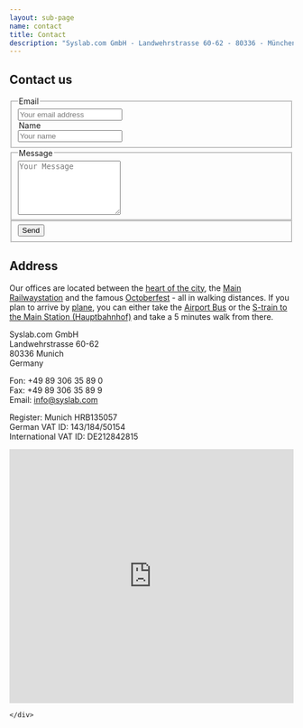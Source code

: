 ```yaml
---
layout: sub-page
name: contact
title: Contact
description: "Syslab.com GmbH - Landwehrstrasse 60-62 - 80336 - München - Deutschland."
---
```


<section id="about">
    <div class="container" itemscope itemtype="http://schema.org/Organization">

<h1>Contact us</h1>

<form accept-charset="UTF-8" action="https://formspree.io/wxpyydbm" method="POST">
    <fieldset class="vertical group">
    <legend>Email</legend>
        <input type="email" name="email" placeholder="Your email address">
    <legend>Name</legend>
        <input type="text" name="name" placeholder="Your name">
    </fieldset>
    <fieldset class="vertical group">
        <legend>Message</legend>
        <textarea name="text" rows="6" placeholder="Your Message"></textarea>
    </fieldset>
    <fieldset>
        <input type="hidden" name="_next" value="//www.syslab.com/thank-you/" />
        <input type="hidden" name="utf8" value="✓">
        <input type="text" name="_gotcha" style="display: none" />
        <button class="pat-button" type="submit">Send</button>
    </fieldset>
</form>


<h1>Address</h1>

<p>Our offices are located between the <a href="http://www.muenchen.de/int/en">heart of the city</a>, the <a href="http://www.bahnhof.de/bahnhof-de/München_Hbf.html">Main Railwaystation</a> and the famous <a href="http://www.oktoberfest.de/en/">Octoberfest</a> - all in walking distances. If you plan to arrive by <a href="http://www.munich-airport.de/en/consumer/index.jsp">plane</a>, you can either take the <a href="http://www.airportbus-muenchen.de/en/home/">Airport Bus</a> or the <a href="http://www.munich-airport.de/en/consumer/anab/bahn1/index.jsp">S-train to the Main Station (Hauptbahnhof)</a> and take a 5 minutes walk from there.</p>

<p>
<span itemprop="name">Syslab.com GmbH</span><br>
<span itemprop="address" itemscope itemtype="http://schema.org/PostalAddress">
    <span itemprop="streetAddress">Landwehrstrasse 60-62</span><br>
    <span itemprop="postalCode">80336</span> <span itemprop="addressLocality">Munich</span><br>
    <span itemprop="addressCountry">Germany</span></p>
</span>
<p>Fon: <span itemprop="telephone">+49 89 306 35 89 0</span><br>
Fax: <span itemprop="telefax">+49 89 306 35 89 9</span><br>
Email: <a href="mailto:info@syslab.com">info@syslab.com</a></p>

<p>Register: Munich HRB135057<br>
German VAT ID: 143/184/50154 <br>
International VAT ID: DE212842815
</p>

<iframe src="https://www.google.com/maps/embed?pb=!1m14!1m8!1m3!1d5325.171355244003!2d11.55190234931463!3d48.13751298662668!3m2!1i1024!2i768!4f13.1!3m3!1m2!1s0x479ddf560134281f%3A0x66761c79d4165a34!2sSyslab.com+GmbH!5e0!3m2!1sen!2sde!4v1411129631143" width="100%" height="450" frameborder="0" style="border:0"></iframe>


    </div>
</section>
